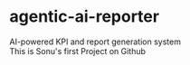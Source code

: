 # agentic-ai-reporter
AI-powered KPI and report generation system
<br>
This is Sonu's first Project on Github
